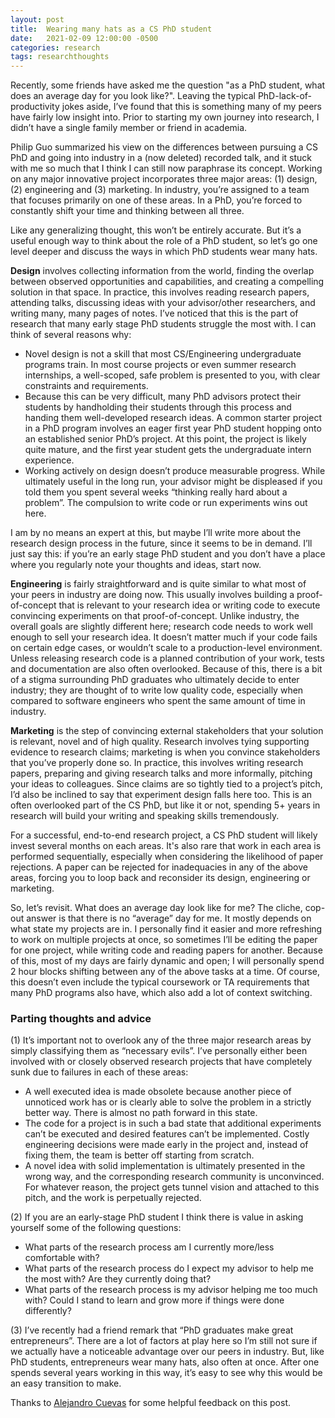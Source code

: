 ```yaml
---
layout: post
title:  Wearing many hats as a CS PhD student
date:   2021-02-09 12:00:00 -0500
categories: research
tags: researchthoughts
---
```


Recently, some friends have asked me the question "as a PhD student, what does an average day for you look like?". Leaving the typical PhD-lack-of-productivity jokes aside, I’ve found that this is something many of my peers have fairly low insight into. Prior to starting my own journey into research, I didn’t have a single family member or friend in academia.

Philip Guo summarized his view on the differences between pursuing a CS PhD and going into industry in a (now deleted) recorded talk, and it stuck with me so much that I think I can still now paraphrase its concept. Working on any major innovative project incorporates three major areas: (1) design, (2) engineering and (3) marketing. In industry, you’re assigned to a team that focuses primarily on one of these areas. In a PhD, you’re forced to constantly shift your time and thinking between all three.

Like any generalizing thought, this won’t be entirely accurate. But it’s a useful enough way to think about the role of a PhD student, so let’s go one level deeper and discuss the ways in which PhD students wear many hats.

**Design** involves collecting information from the world, finding the overlap between observed opportunities and capabilities, and creating a compelling solution in that space. In practice, this involves reading research papers, attending talks, discussing ideas with your advisor/other researchers, and writing many, many pages of notes. I’ve noticed that this is the part of research that many early stage PhD students struggle the most with. I can think of several reasons why: 
- Novel design is not a skill that most CS/Engineering undergraduate programs train. In most course projects or even summer research internships, a well-scoped, safe problem is presented to you, with clear constraints and requirements. 
- Because this can be very difficult, many PhD advisors protect their students by handholding their students through this process and handing them well-developed research ideas. A common starter project in a PhD program involves an eager first year PhD student hopping onto an established senior PhD’s project. At this point, the project is likely quite mature, and the first year student gets the undergraduate intern experience. 
- Working actively on design doesn’t produce measurable progress. While ultimately useful in the long run, your advisor might be displeased if you told them you spent several weeks “thinking really hard about a problem”. The compulsion to write code or run experiments wins out here.

I am by no means an expert at this, but maybe I’ll write more about the research design process in the future, since it seems to be in demand. I’ll just say this: if you’re an early stage PhD student and you don’t have a place where you regularly note your thoughts and ideas, start now. 

**Engineering** is fairly straightforward and is quite similar to what most of your peers in industry are doing now. This usually involves building a proof-of-concept that is relevant to your research idea or writing code to execute convincing experiments on that proof-of-concept. Unlike industry, the overall goals are slightly different here; research code needs to work well enough to sell your research idea. It doesn’t matter much if your code fails on certain edge cases, or wouldn’t scale to a production-level environment. Unless releasing research code is a planned contribution of your work, tests and documentation are also often overlooked. Because of this, there is a bit of a stigma surrounding PhD graduates who ultimately decide to enter industry; they are thought of to write low quality code, especially when compared to software engineers who spent the same amount of time in industry.

**Marketing** is the step of convincing external stakeholders that your solution is relevant, novel and of high quality. Research involves tying supporting evidence to research claims; marketing is when you convince stakeholders that you’ve properly done so. In practice, this involves writing research papers, preparing and giving research talks and more informally, pitching your ideas to colleagues. Since claims are so tightly tied to a project’s pitch, I’d also be inclined to say that experiment design falls here too. This is an often overlooked part of the CS PhD, but like it or not, spending 5+ years in research will build your writing and speaking skills tremendously. 

For a successful, end-to-end research project, a CS PhD student will likely invest several months on each areas. It's also rare that work in each area is performed sequentially, especially when considering the likelihood of paper rejections. A paper can be rejected for inadequacies in any of the above areas, forcing you to loop back and reconsider its design, engineering or marketing. 

So, let’s revisit. What does an average day look like for me? The cliche, cop-out answer is that there is no “average” day for me. It mostly depends on what state my projects are in. I personally find it easier and more refreshing to work on multiple projects at once, so sometimes I’ll be editing the paper for one project, while writing code and reading papers for another. Because of this, most of my days are fairly dynamic and open; I will personally spend 2 hour blocks shifting between any of the above tasks at a time. Of course, this doesn’t even include the typical coursework or TA requirements that many PhD programs also have, which also add a lot of context switching. 

### Parting thoughts and advice

(1) It’s important not to overlook any of the three major research areas by simply classifying them as “necessary evils”. I’ve personally either been involved with or closely observed research projects that have completely sunk due to failures in each of these areas:
- A well executed idea is made obsolete because another piece of unnoticed work has or is clearly able to solve the problem in a strictly better way. There is almost no path forward in this state.
- The code for a project is in such a bad state that additional experiments can’t be executed and desired features can’t be implemented. Costly engineering decisions were made early in the project and, instead of fixing them, the team is better off starting from scratch.
- A novel idea with solid implementation is ultimately presented in the wrong way, and the corresponding research community is unconvinced. For whatever reason, the project gets tunnel vision and attached to this pitch, and the work is perpetually rejected.

(2) If you are an early-stage PhD student I think there is value in asking yourself some of the following questions:
- What parts of the research process am I currently more/less comfortable with? 
- What parts of the research process do I expect my advisor to help me the most with? Are they currently doing that?
- What parts of the research process is my advisor helping me too much with? Could I stand to learn and grow more if things were done differently?

(3) I’ve recently had a friend remark that “PhD graduates make great entrepreneurs”. There are a lot of factors at play here so I’m still not sure if we actually have a noticeable advantage over our peers in industry. But, like PhD students, entrepreneurs wear many hats, also often at once. After one spends several years working in this way, it’s easy to see why this would be an easy transition to make.

Thanks to [Alejandro Cuevas](https://www.alejandrocuevas.me/) for some helpful feedback on this post.
